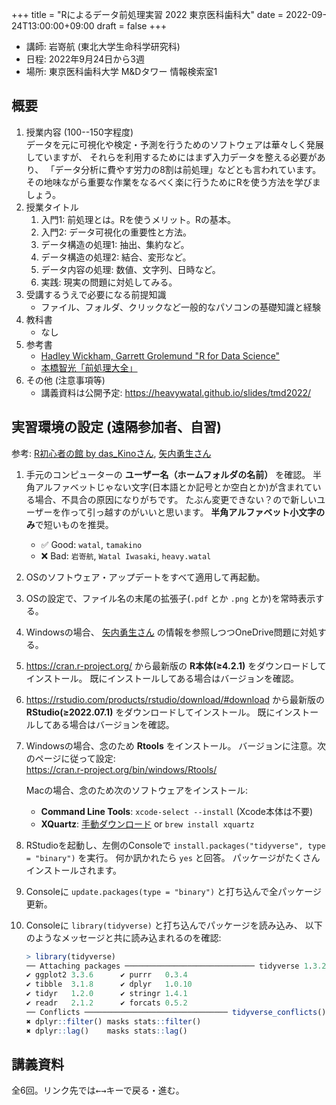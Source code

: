 +++
title = "Rによるデータ前処理実習 2022 東京医科歯科大"
date = 2022-09-24T13:00:00+09:00
draft = false
+++

- 講師: 岩嵜航 (東北大学生命科学研究科)
- 日程: 2022年9月24日から3週
- 場所: 東京医科歯科大学 M&Dタワー 情報検索室1


## 概要

1.  授業内容 (100--150字程度)<br>
    データを元に可視化や検定・予測を行うためのソフトウェアは華々しく発展していますが、
    それらを利用するためにはまず入力データを整える必要があり、
    「データ分析に費やす労力の8割は前処理」などとも言われています。
    その地味ながら重要な作業をなるべく楽に行うためにRを使う方法を学びましょう。
1.  授業タイトル
    1. 入門1: 前処理とは。Rを使うメリット。Rの基本。
    2. 入門2: データ可視化の重要性と方法。
    3. データ構造の処理1: 抽出、集約など。
    4. データ構造の処理2: 結合、変形など。
    5. データ内容の処理: 数値、文字列、日時など。
    6. 実践: 現実の問題に対処してみる。
1.  受講するうえで必要になる前提知識
    - ファイル、フォルダ、クリックなど一般的なパソコンの基礎知識と経験
1.  教科書
    - なし
1.  参考書
    - [Hadley Wickham, Garrett Grolemund "R for Data Science"](https://r4ds.had.co.nz/)
    - [本橋智光「前処理大全」](https://www.amazon.co.jp/dp/4774196479/ref=as_li_ss_tl?ie=UTF8&linkCode=ll1&tag=heavywatal-22&linkId=8a3fd4e9a0c944b1b41242bbab8d147b)
1.  その他 (注意事項等)
    - 講義資料は公開予定: <https://heavywatal.github.io/slides/tmd2022/>


## 実習環境の設定 (遠隔参加者、自習)

参考:
[R初心者の館 by das_Kinoさん](https://das-kino.hatenablog.com/entry/2019/11/07/125044),
[矢内勇生さん](https://yukiyanai.github.io/jp/resources/)

1.  手元のコンピューターの **ユーザー名（ホームフォルダの名前）** を確認。
    半角アルファベットじゃない文字(日本語とか記号とか空白とか)が含まれている場合、不具合の原因になりがちです。
    たぶん変更できない？ので新しいユーザーを作って引っ越すのがいいと思います。
    **半角アルファベット小文字のみ**で短いものを推奨。
    - ✅ Good: `watal`, `tamakino`
    - ❌ Bad: `岩嵜航`, `Watal Iwasaki`, `heavy.watal`
1.  OSのソフトウェア・アップデートをすべて適用して再起動。
1.  OSの設定で、ファイル名の末尾の拡張子(`.pdf` とか `.png` とか)を常時表示する。
1.  Windowsの場合、
    [矢内勇生さん](https://yukiyanai.github.io/jp/resources/)
    の情報を参照しつつOneDrive問題に対処する。
1.  <https://cran.r-project.org/>
    から最新版の **R本体(≥4.2.1)** をダウンロードしてインストール。
    既にインストールしてある場合はバージョンを確認。
1.  <https://rstudio.com/products/rstudio/download/#download>
    から最新版の **RStudio(≥2022.07.1)** をダウンロードしてインストール。
    既にインストールしてある場合はバージョンを確認。
1.  Windowsの場合、念のため **Rtools** をインストール。
    バージョンに注意。次のページに従って設定:<br>
    <https://cran.r-project.org/bin/windows/Rtools/>

    Macの場合、念のため次のソフトウェアをインストール:
    - **Command Line Tools**: `xcode-select --install` (Xcode本体は不要)
    - **XQuartz**: [手動ダウンロード](https://www.xquartz.org/) or `brew install xquartz`

1.  RStudioを起動し、左側のConsoleで `install.packages("tidyverse", type = "binary")` を実行。
    何か訊かれたら `yes` と回答。
    パッケージがたくさんインストールされます。
1.  Consoleに `update.packages(type = "binary")` と打ち込んで全パッケージ更新。
1.  Consoleに `library(tidyverse)` と打ち込んでパッケージを読み込み、
    以下のようなメッセージと共に読み込まれるのを確認:

    ```r
    > library(tidyverse)
    ── Attaching packages ───────────────────────────── tidyverse 1.3.2 ──
    ✔ ggplot2 3.3.6      ✔ purrr   0.3.4
    ✔ tibble  3.1.8      ✔ dplyr   1.0.10
    ✔ tidyr   1.2.0      ✔ stringr 1.4.1
    ✔ readr   2.1.2      ✔ forcats 0.5.2
    ── Conflicts ──────────────────────────────── tidyverse_conflicts() ──
    ✖ dplyr::filter() masks stats::filter()
    ✖ dplyr::lag()    masks stats::lag()
    ```


## 講義資料

全6回。リンク先では<kbd>←</kbd><kbd>→</kbd>キーで戻る・進む。

